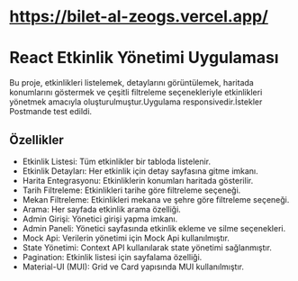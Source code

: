 # https://bilet-al-zeogs.vercel.app/

# React Etkinlik Yönetimi Uygulaması

Bu proje, etkinlikleri listelemek, detaylarını görüntülemek, haritada konumlarını göstermek ve çeşitli filtreleme seçenekleriyle etkinlikleri yönetmek amacıyla oluşturulmuştur.Uygulama responsivedir.İstekler Postmande test edildi.

## Özellikler

- Etkinlik Listesi: Tüm etkinlikler bir tabloda listelenir.
- Etkinlik Detayları: Her etkinlik için detay sayfasına gitme imkanı.
- Harita Entegrasyonu: Etkinliklerin konumları haritada gösterilir.
- Tarih Filtreleme: Etkinlikleri tarihe göre filtreleme seçeneği.
- Mekan Filtreleme: Etkinlikleri mekana ve şehre göre filtreleme seçeneği.
- Arama: Her sayfada etkinlik arama özelliği.
- Admin Girişi: Yönetici girişi yapma imkanı.
- Admin Paneli: Yönetici sayfasında etkinlik ekleme ve silme seçenekleri.
- Mock Api: Verilerin yönetimi için Mock Api kullanılmıştır.
- State Yönetimi: Context API kullanılarak state yönetimi sağlanmıştır.
- Pagination: Etkinlik listesi için sayfalama özelliği.
- Material-UI (MUI): Grid ve Card yapısında MUI kullanılmıştır.

